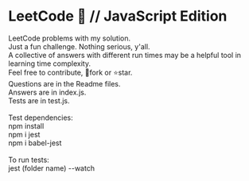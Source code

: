 # LeetCode 🐧 // JavaScript Edition 
LeetCode problems with my solution. <br>
Just a fun challenge. Nothing serious, y'all.  <br>
A collective of answers with different run times may be a helpful tool in learning time complexity. <br>
Feel free to contribute, 🍴fork or ⭐star. <br>
Questions are in the Readme files. <br>
Answers are in index.js. <br>
Tests are in test.js. <br> <br>
Test dependencies: <br>
npm install <br>
npm i jest <br>
npm i babel-jest <br> <br>
To run tests: <br>
jest (folder name) --watch
